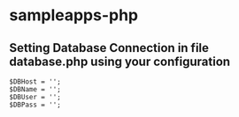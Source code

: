 # sampleapps-php

   ## Setting Database Connection in file database.php using your configuration
    $DBHost	= '';
    $DBName	= '';
    $DBUser	= '';
    $DBPass	= '';
